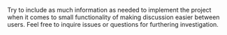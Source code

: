 Try to include as much information as needed to implement the project when it comes to small functionality of making discussion easier between users.  Feel free to inquire issues or questions for furthering investigation.  
